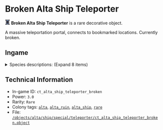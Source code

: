 # Broken Alta Ship Teleporter

<img src="https://raw.githubusercontent.com/Ceterai/Enternia/main/objects/alta/ship/special/teleporter/icon.png" alt="Broken Alta Ship Teleporter icon" loading="lazy" height=16px width="auto" /> **Broken Alta Ship Teleporter** is a rare decorative object.

A massive teleportation portal, connects to bookmarked locations. Currently broken.

## Ingame

<details><summary>Species descriptions: (Expand 8 items)</summary>

- Alta: A broken piece of acquired tech. Lets you beam in and out pretty quickly.
- Apex: The ship's teleporter. I need to power it up.
- Avian: The teleporter! If only this one was powered up.
- Floran: Ship teleporter. This one dead.
- Glitch: Disappointed. A teleporter without power. I need to power it up.
- Human: The teleporter! Too bad it isn't powered up.
- Hylotl: This teleporter is off.
- Novakid: Ship's teleporter. I need to power her up!

</details>

## Technical Information

- In-game ID: `ct_alta_ship_teleporter_broken`
- Power: `3.0`
- Rarity: `Rare`
- Colony tags: [`alta`](https://ceterai.github.io/MyEnternia/Wiki/Tags/Alta), [`alta_ruin`](https://ceterai.github.io/MyEnternia/Wiki/Tags/AltaRuin), [`alta_ship`](https://ceterai.github.io/MyEnternia/Wiki/Tags/AltaShip), [`rare`](https://ceterai.github.io/MyEnternia/Wiki/Tags/Rare)
- File: [`/objects/alta/ship/special/teleporter/ct_alta_ship_teleporter_broken.object`](https://github.com/Ceterai/Enternia/blob/main/objects/alta/ship/special/teleporter/ct_alta_ship_teleporter_broken.object)
